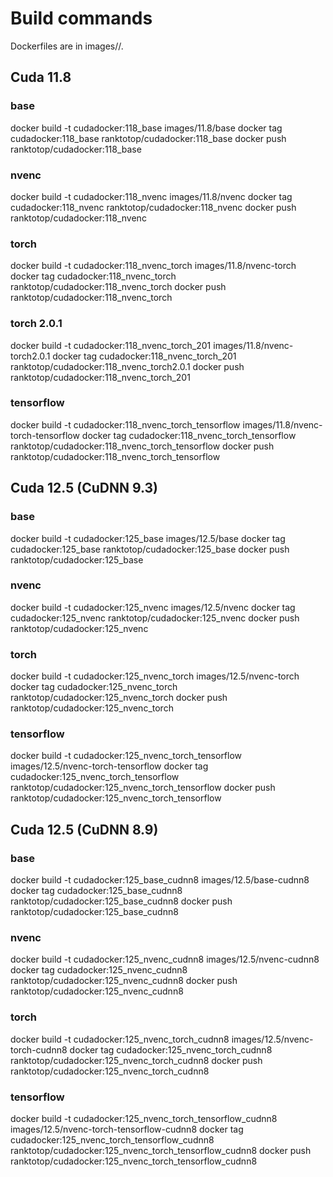 # Build commands

Dockerfiles are in images/<cuda-version>/<variant>.

## Cuda 11.8
### base
docker build -t cudadocker:118_base images/11.8/base
docker tag cudadocker:118_base ranktotop/cudadocker:118_base
docker push ranktotop/cudadocker:118_base

### nvenc
docker build -t cudadocker:118_nvenc images/11.8/nvenc
docker tag cudadocker:118_nvenc ranktotop/cudadocker:118_nvenc
docker push ranktotop/cudadocker:118_nvenc

### torch
docker build -t cudadocker:118_nvenc_torch images/11.8/nvenc-torch
docker tag cudadocker:118_nvenc_torch ranktotop/cudadocker:118_nvenc_torch
docker push ranktotop/cudadocker:118_nvenc_torch

### torch 2.0.1
docker build -t cudadocker:118_nvenc_torch_201 images/11.8/nvenc-torch2.0.1
docker tag cudadocker:118_nvenc_torch_201 ranktotop/cudadocker:118_nvenc_torch2.0.1
docker push ranktotop/cudadocker:118_nvenc_torch_201

### tensorflow
docker build -t cudadocker:118_nvenc_torch_tensorflow images/11.8/nvenc-torch-tensorflow
docker tag cudadocker:118_nvenc_torch_tensorflow ranktotop/cudadocker:118_nvenc_torch_tensorflow
docker push ranktotop/cudadocker:118_nvenc_torch_tensorflow

## Cuda 12.5 (CuDNN 9.3)
### base
docker build -t cudadocker:125_base images/12.5/base
docker tag cudadocker:125_base ranktotop/cudadocker:125_base
docker push ranktotop/cudadocker:125_base

### nvenc
docker build -t cudadocker:125_nvenc images/12.5/nvenc
docker tag cudadocker:125_nvenc ranktotop/cudadocker:125_nvenc
docker push ranktotop/cudadocker:125_nvenc

### torch
docker build -t cudadocker:125_nvenc_torch images/12.5/nvenc-torch
docker tag cudadocker:125_nvenc_torch ranktotop/cudadocker:125_nvenc_torch
docker push ranktotop/cudadocker:125_nvenc_torch

### tensorflow
docker build -t cudadocker:125_nvenc_torch_tensorflow images/12.5/nvenc-torch-tensorflow
docker tag cudadocker:125_nvenc_torch_tensorflow ranktotop/cudadocker:125_nvenc_torch_tensorflow
docker push ranktotop/cudadocker:125_nvenc_torch_tensorflow

## Cuda 12.5 (CuDNN 8.9)
### base
docker build -t cudadocker:125_base_cudnn8 images/12.5/base-cudnn8
docker tag cudadocker:125_base_cudnn8 ranktotop/cudadocker:125_base_cudnn8
docker push ranktotop/cudadocker:125_base_cudnn8

### nvenc
docker build -t cudadocker:125_nvenc_cudnn8 images/12.5/nvenc-cudnn8
docker tag cudadocker:125_nvenc_cudnn8 ranktotop/cudadocker:125_nvenc_cudnn8
docker push ranktotop/cudadocker:125_nvenc_cudnn8

### torch
docker build -t cudadocker:125_nvenc_torch_cudnn8 images/12.5/nvenc-torch-cudnn8
docker tag cudadocker:125_nvenc_torch_cudnn8 ranktotop/cudadocker:125_nvenc_torch_cudnn8
docker push ranktotop/cudadocker:125_nvenc_torch_cudnn8

### tensorflow
docker build -t cudadocker:125_nvenc_torch_tensorflow_cudnn8 images/12.5/nvenc-torch-tensorflow-cudnn8
docker tag cudadocker:125_nvenc_torch_tensorflow_cudnn8 ranktotop/cudadocker:125_nvenc_torch_tensorflow_cudnn8
docker push ranktotop/cudadocker:125_nvenc_torch_tensorflow_cudnn8


